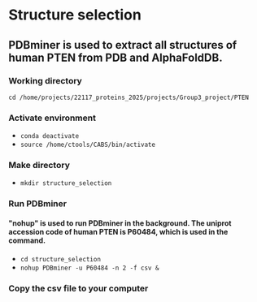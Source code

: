 # Structure selection

## PDBminer is used to extract all structures of human PTEN from PDB and AlphaFoldDB.

### Working directory
`cd /home/projects/22117_proteins_2025/projects/Group3_project/PTEN`

### Activate environment
- `conda deactivate`
- `source /home/ctools/CABS/bin/activate`

### Make directory
- `mkdir structure_selection`

### Run PDBminer
#### "nohup" is used to run PDBminer in the background. The uniprot accession code of human PTEN is P60484, which is used in the command.
- `cd structure_selection`
- `nohup PDBminer -u P60484 -n 2 -f csv &`

### Copy the csv file to your computer 
